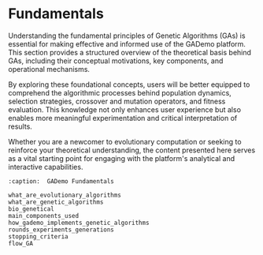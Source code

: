 # Fundamentals

Understanding the fundamental principles of Genetic Algorithms (GAs) is essential for making effective and informed use of the GADemo platform. This section provides a structured overview of the theoretical basis behind GAs, including their conceptual motivations, key components, and operational mechanisms.

By exploring these foundational concepts, users will be better equipped to comprehend the algorithmic processes behind population dynamics, selection strategies, crossover and mutation operators, and fitness evaluation. This knowledge not only enhances user experience but also enables more meaningful experimentation and critical interpretation of results.

Whether you are a newcomer to evolutionary computation or seeking to reinforce your theoretical understanding, the content presented here serves as a vital starting point for engaging with the platform's analytical and interactive capabilities.


```{toctree}
:caption:  GADemo Fundamentals

what_are_evolutionary_algorithms
what_are_genetic_algorithms
bio_genetical
main_components_used
how_gademo_implements_genetic_algorithms
rounds_experiments_generations
stopping_criteria
flow_GA
```
